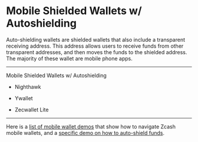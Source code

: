 # Mobile Shielded Wallets w/ Autoshielding

Auto-shielding wallets are shielded wallets that also include a transparent receiving address. This address allows users to receive funds from other transparent addresses, and then moves the funds to the shielded address. The majority of these wallet are mobile phone apps.

---

Mobile Shielded Wallets w/ Autoshielding

- Nighthawk

- Ywallet

- Zecwallet Lite

---

Here is a [list of mobile wallet demos](https://www.youtube.com/channel/UC3-KM00kjCUheRzO5cq3PAA) that show how to navigate Zcash mobile wallets, and a [specific demo on how to auto-shield funds](https://www.youtube.com/watch?v=W2msuzrxr3s).
